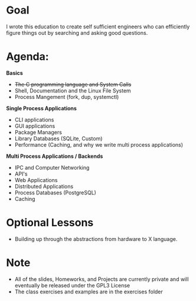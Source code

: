# Goal
I wrote this education to create self sufficient engineers who can efficiently figure things out by searching and asking good questions. 

# Agenda: 
__Basics__
- ~~The C programming language and System Calls~~   
- Shell, Documentation and the Linux File System
- Process Mangement (fork, dup, systemctl)
  
__Single Process Applications__
- CLI applications
- GUI applications
- Package Managers
- Library Databases (SQLite, Custom)
- Performance (Caching, and why we write multi process applications)
  
__Multi Process Applications / Backends__
- IPC and Computer Networking
- API's
- Web Applications
- Distributed Applications
- Process Databases (PostgreSQL)
- Caching

# Optional Lessons
- Building up through the abstractions from hardware to X language. 

# Note
* All of the slides, Homeworks, and Projects are currently private and will eventually be released under the GPL3 License
* The class exercises and examples are in the exercises folder
